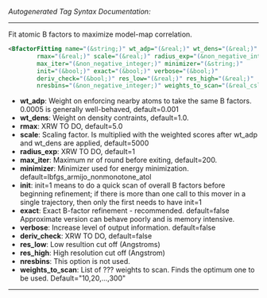 _Autogenerated Tag Syntax Documentation:_

---
Fit atomic B factors to maximize model-map correlation.

```xml
<BfactorFitting name="(&string;)" wt_adp="(&real;)" wt_dens="(&real;)"
        rmax="(&real;)" scale="(&real;)" radius_exp="(&non_negative_integer;)"
        max_iter="(&non_negative_integer;)" minimizer="(&string;)"
        init="(&bool;)" exact="(&bool;)" verbose="(&bool;)"
        deriv_check="(&bool;)" res_low="(&real;)" res_high="(&real;)"
        nresbins="(&non_negative_integer;)" weights_to_scan="(&real_cslist;)" />
```

-   **wt_adp**: Weight on enforcing nearby atoms to take the same B factors. 0.0005 is generally well-behaved, default=0.001
-   **wt_dens**: Weight on density contraints, default=1.0.
-   **rmax**: XRW TO DO, default=5.0
-   **scale**: Scaling factor. Is multiplied with the weighted scores after wt_adp and wt_dens are applied, default=5000
-   **radius_exp**: XRW TO DO, default=1
-   **max_iter**: Maximum nr of round before exiting, default=200.
-   **minimizer**: Minimizer used for energy minimization. default=lbfgs_armijo_nonmonotone_atol
-   **init**: init=1 means to do a quick scan of overall B factors before beginning refinement; if there is more than one call to this mover in a single trajectory, then only the first needs to have init=1
-   **exact**: Exact B-factor refinement - recommended. default=false Approximate version can behave poorly and is memory intensive.
-   **verbose**: Increase level of output information. default=false
-   **deriv_check**: XRW TO DO, default=false
-   **res_low**: Low resultion cut off (Angstroms)
-   **res_high**: High resolution cut off (Angstrom)
-   **nresbins**: This option is not used.
-   **weights_to_scan**: List of ??? weights to scan. Finds the optimum one to be used. Default="10,20,...,300"

---
